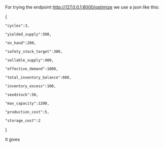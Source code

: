 For trying the endpoint http://127.0.0.1:8000/optimize we use a json like this:

{

    "cycles":3,

    "yielded_supply":500,

    "on_hand":200,

    "safety_stock_target":300,

    "sellable_supply":400,

    "effective_demand":1000,

    "total_inventory_balance":600,

    "inventory_excess":100,

    "seedstock":50,

    "max_capacity":1200,

    "production_cost":5,

    "storage_cost":2

}

It gives
